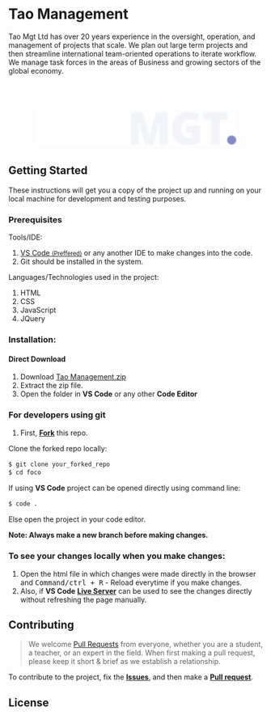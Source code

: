 # Tao Management
Tao Mgt Ltd has over 20 years experience in the oversight, operation, and management of projects that scale. We plan out large term projects and then streamline international team-oriented operations to iterate workflow. We manage task forces in the areas of Business and growing sectors of the global economy.

<h1 align="center">
  <br>
  <img src="https://github.com/TaoFruit/taomgt/blob/gh-pages/images/SVG/taomgt.svg" alt="Foco" width="400">
</h1>


## Getting Started
These instructions will get you a copy of the project up and running on your local machine for development and testing purposes.

### Prerequisites

Tools/IDE:
1. <a href="https://code.visualstudio.com/download">VS Code <small>(Preffered)</small></a> or any another IDE to make changes into the code.
2. Git should be installed in the system.

Languages/Technologies used in the project:
1. HTML
2. CSS
3. JavaScript
4. JQuery

### Installation:
#### Direct Download
1. Download <a href="https://github.com/TaoFruit/taomgt/archive/gh-pages.zip" target="_blank">Tao Management.zip</a>
2. Extract the zip file.
3. Open the folder in <b>VS Code</b> or any other <b>Code Editor</b>

### For developers using git
1. First, <a href="https://docs.github.com/en/free-pro-team@latest/github/getting-started-with-github/fork-a-repo"><b>Fork</b></a> this repo.

Clone the forked repo locally:
```sh
$ git clone your_forked_repo
$ cd foco
```
If using <b>VS Code</b> project can be opened directly using command line:
```sh
$ code .
```
Else open the project in your code editor.

**Note: Always make a new branch before making changes.**


### To see your changes locally when you make changes:
1. Open the html file in which changes were made directly in the browser and <kbd>Command/ctrl + R</kbd> - Reload  everytime if you make changes.
2. Also, if <b>VS Code</b> <b><a href="https://marketplace.visualstudio.com/items?itemName=ritwickdey.LiveServer">Live Server</a></b> can be used to see the changes directly without refreshing the page manually.


## Contributing
> We welcome <a href="https://help.github.com/en/github/collaborating-with-issues-and-pull-requests/about-pull-requests" target="_blank">Pull Requests</a> from everyone, whether you are a student, a teacher, or an expert in the field. When first making a pull request, please keep it short &amp; brief as we establish a relationship.

To contribute to the project, fix the <a href="https://github.com/TaoFruit/taomgt/issues"><b>Issues</b></a>, and then make a <a href="https://github.com/TaoFruit/taomgt/compare"><b>Pull request</b></a>.

## License


